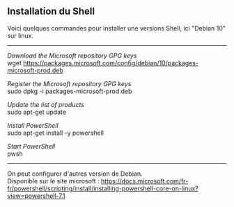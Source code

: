 ## Installation du Shell

Voici quelques commandes pour installer une versions Shell, ici "Debian 10" sur linux.


---
*Download the Microsoft repository GPG keys*  
wget https://packages.microsoft.com/config/debian/10/packages-microsoft-prod.deb

*Register the Microsoft repository GPG keys*  
sudo dpkg -i packages-microsoft-prod.deb

*Update the list of products*  
sudo apt-get update

*Install PowerShell*  
sudo apt-get install -y powershell

*Start PowerShell*  
pwsh

---

On peut configurer d'autres version de Debian.  
Disponible sur le site microsoft : https://docs.microsoft.com/fr-fr/powershell/scripting/install/installing-powershell-core-on-linux?view=powershell-7.1
